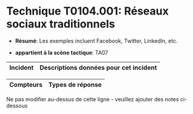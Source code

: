 # Technique T0104.001: Réseaux sociaux traditionnels

* **Résumé**: Les exemples incluent Facebook, Twitter, LinkedIn, etc.

* **appartient à la scène tactique**: TA07


|Incident |Descriptions données pour cet incident |
|-------- |-------------------- |



|Compteurs |Types de réponse |
|-------- |-------------- |


Ne pas modifier au-dessus de cette ligne - veuillez ajouter des notes ci-dessous